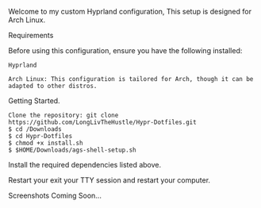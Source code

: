 
Welcome to my custom Hyprland configuration, This setup is designed for Arch Linux.

Requirements

Before using this configuration, ensure you have the following installed:

    Hyprland
    
    Arch Linux: This configuration is tailored for Arch, though it can be adapted to other distros.
        
Getting Started.

    Clone the repository: git clone https://github.com/LongLivTheHustle/Hypr-Dotfiles.git
    $ cd /Downloads
    $ cd Hypr-Dotfiles
    $ chmod +x install.sh
    $ $HOME/Downloads/ags-shell-setup.sh

Install the required dependencies listed above.

Restart your exit your TTY session and restart your computer.

Screenshots Coming Soon... 
